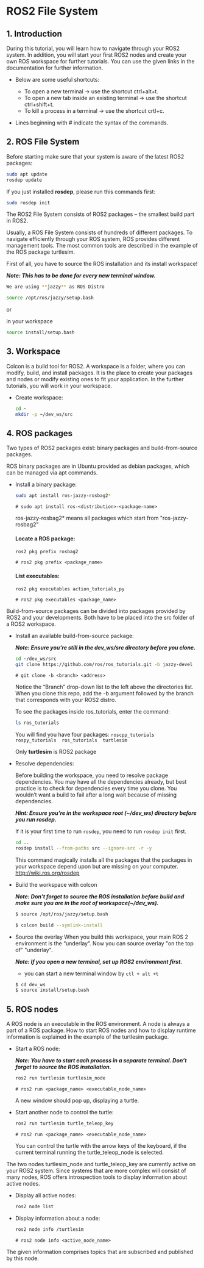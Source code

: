 # ROS2 File System

## 1. Introduction

During this tutorial, you will learn how to navigate through your ROS2 system. In addition, you will start your first ROS2 nodes and create your own ROS workspace for further tutorials. You can use the given links in the documentation for further information.

- Below are some useful shortcuts:

  - To open a new terminal → use the shortcut ctrl+alt+t.
  - To open a new tab inside an existing terminal → use the shortcut ctrl+shift+t.
  - To kill a process in a terminal → use the shortcut crtl+c.

- Lines beginning with # indicate the syntax of the commands.

## 2. ROS File System

Before starting make sure that your system is aware of the latest ROS2 packages:

```bash
sudo apt update
rosdep update
```
If you just installed **rosdep**, please run this commands first:
```bash
sudo rosdep init
```

The ROS2 File System consists of ROS2 packages – the smallest build part in ROS2.

Usually, a ROS File System consists of hundreds of different packages. To navigate efficiently through your ROS system, ROS provides different management tools. The most common tools are described in the example of the ROS package turtlesim.

First of all, you have to source the ROS installation and its install workspace!

***Note: This has to be done for every new terminal window.***

```bash
We are using **jazzy** as ROS Distro

source /opt/ros/jazzy/setup.bash
```
or

in your workspace
```bash
source install/setup.bash
```
## 3. Workspace
Colcon is a build tool for ROS2. A  workspace is a folder, where you can modify, build, and install packages. It is the place to create your packages and nodes or modify existing ones to fit your application. In the further tutorials, you will
work in your workspace.

* Create workspace:
    ```bash
    cd ~
    mkdir -p ~/dev_ws/src
    ```

## 4. ROS packages

Two types of ROS2 packages exist: binary packages and build-from-source packages.

ROS binary packages are in Ubuntu provided as debian packages, which can be managed via apt commands. 

* Install a binary package:

    ```bash
    sudo apt install ros-jazzy-rosbag2*
    ```
    `# sudo apt install ros-<distribution>-<package-name>`
    
    ros-jazzy-rosbag2* means all packages which start from "ros-jazzy-rosbag2"

    #### Locate a ROS package:
    ```bash
    ros2 pkg prefix rosbag2
    ```
    `# ros2 pkg prefix <package_name>`

    #### List executables:
    ```bash
    ros2 pkg executables action_tutorials_py
    ```
    `# ros2 pkg executables <package_name>`

Build-from-source packages can be divided into packages provided by ROS2 and your developments. Both have to be placed into the src folder of a ROS2 workspace.



* Install an available build-from-source package:

    ***Note: Ensure you’re still in the dev_ws/src directory before you clone.***
    ```bash
    cd ~/dev_ws/src
    git clone https://github.com/ros/ros_tutorials.git -b jazzy-devel
    ```
    `# git clone -b <branch> <address>`

    Notice the “Branch” drop-down list to the left above the directories list. When you clone this repo, add the -b argument followed by the branch that corresponds with your ROS2 distro.
    
    To see the packages inside ros_tutorials, enter the command:
    ```bash
    ls ros_tutorials
    ```
    You will find you have four packages: `roscpp_tutorials  rospy_tutorials  ros_tutorials  turtlesim` 

    Only **turtlesim** is ROS2 package

* Resolve dependencies: 

    Before building the workspace, you need to resolve package dependencies. You may have all the dependencies already, but best practice is to check for dependencies every time you clone. You wouldn’t want a build to fail after a long wait because of missing dependencies.

    ***Hint: Ensure you’re in the workspace root (~/dev_ws) directory before you run rosdep.***

    If it is your first time to run `rosdep`, you need to run `rosdep init` first.
    ```bash
    cd ..
    rosdep install --from-paths src --ignore-src -r -y
    ```
    This command magically installs all the packages that the packages in your workspace depend upon but are missing on your computer.
    http://wiki.ros.org/rosdep
    
*  Build the workspace with colcon

    ***Note: Don’t forget to source the ROS installation before build and make sure you are in the root of workspace(~/dev_ws).***
    ```bash
    $ source /opt/ros/jazzy/setup.bash

    $ colcon build --symlink-install
    ```

* Source the overlay
    When you build this workspace, your main ROS 2 environment is the “underlay”. Now you can source overlay "on the top of" "underlay".
    
    ***Note: If you open a new terminal, set up ROS2 environment first.***
    
    - you can start a new terminal window by   `ctl + alt +t`

    
    ```bash
    $ cd dev_ws
    $ source install/setup.bash
    ``` 

## 5. ROS nodes
A ROS node is an executable in the ROS environment. A node is always a part of a ROS package. How to start ROS nodes and how to display runtime information is explained in the example of the turtlesim package.

* Start a ROS node:

    ***Note: You have to start each process in a separate terminal. Don’t forget to source the ROS installation.***
    ```bash
    ros2 run turtlesim turtlesim_node
    
    ```

    `# ros2 run <package_name> <executable_node_name>`

    A new window should pop up, displaying a turtle.

* Start another node to control the turtle:

    ```bash
    ros2 run turtlesim turtle_teleop_key
    ```
    `# ros2 run <package_name> <executable_node_name>`

    You can control the turtle with the arrow keys of the keyboard, if the current terminal running the turtle_teleop_node is selected.

The two nodes turtlesim_node and turtle_teleop_key are currently active on your ROS2 system. Since systems that are more complex will consist of many nodes, ROS offers introspection tools to display information about active nodes.
* Display all active nodes:
    ```bash
    ros2 node list
    ```
* Display information about a node:
    ```bash
    ros2 node info /turtlesim
    ```
    `# ros2 node info <active_node_name>`

The given information comprises topics that are subscribed and published by this node.

